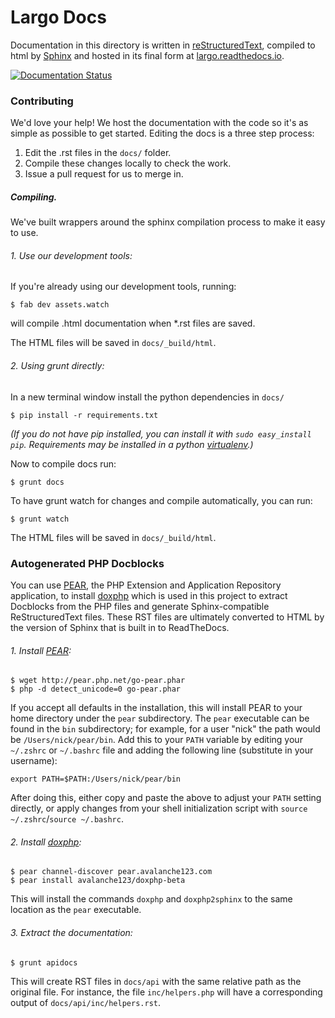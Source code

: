 # Largo Docs

Documentation in this directory is written in [reStructuredText](http://docutils.sourceforge.net/rst.html), compiled to html by [Sphinx](http://sphinx-doc.org/) and hosted in its final form at [largo.readthedocs.io](http://largo.readthedocs.io/).

[![Documentation Status](https://readthedocs.org/projects/largo/badge/?version=develop)](https://readthedocs.org/projects/largo/?badge=develop)

### Contributing

We'd love your help! We host the documentation with the code so it's as simple as possible to get started. Editing the docs is a three step process:

1. Edit the .rst files in the `docs/` folder.
2. Compile these changes locally to check the work.
3. Issue a pull request for us to merge in.

##### Compiling.

We've built wrappers around the sphinx compilation process to make it easy to use.

###### 1. Use our development tools:

If you're already using our development tools, running:

	$ fab dev assets.watch

will compile .html documentation when *.rst files are saved.

The HTML files will be saved in `docs/_build/html`.

###### 2. Using grunt directly:

In a new terminal window install the python dependencies in `docs/`

    $ pip install -r requirements.txt

_(If you do not have pip installed, you can install it with _`sudo easy_install pip`_. Requirements may be installed in a python [virtualenv](http://docs.python-guide.org/en/latest/dev/virtualenvs/).)_

Now to compile docs run:

	$ grunt docs

To have grunt watch for changes and compile automatically, you can run:

	$ grunt watch

The HTML files will be saved in `docs/_build/html`.

### Autogenerated PHP Docblocks

You can use [PEAR](https://pear.php.net/), the PHP Extension and Application Repository application, to install [doxphp](https://github.com/avalanche123/doxphp) which is used in this project to extract Docblocks from the PHP files and generate Sphinx-compatible ReStructuredText files. These RST files are ultimately converted to HTML by the version of Sphinx that is built in to ReadTheDocs.

###### 1. Install [PEAR](https://pear.php.net/manual/en/installation.getting.php):

    $ wget http://pear.php.net/go-pear.phar
    $ php -d detect_unicode=0 go-pear.phar

If you accept all defaults in the installation, this will install PEAR to your home directory under the `pear` subdirectory. The `pear` executable can be found in the `bin` subdirectory; for example, for a user "nick" the path would be `/Users/nick/pear/bin`. Add this to your `PATH` variable by editing your `~/.zshrc` or `~/.bashrc` file and adding the following line (substitute in your username):

    export PATH=$PATH:/Users/nick/pear/bin

After doing this, either copy and paste the above to adjust your `PATH` setting directly, or apply changes from your shell initialization script with `source ~/.zshrc`/`source ~/.bashrc`.

###### 2. Install [doxphp](https://github.com/avalanche123/doxphp):

    $ pear channel-discover pear.avalanche123.com
    $ pear install avalanche123/doxphp-beta

This will install the commands `doxphp` and `doxphp2sphinx` to the same location as the `pear` executable.

###### 3. Extract the documentation:

    $ grunt apidocs

This will create RST files in `docs/api` with the same relative path as the original file. For instance, the file `inc/helpers.php` will have a corresponding output of `docs/api/inc/helpers.rst`.
